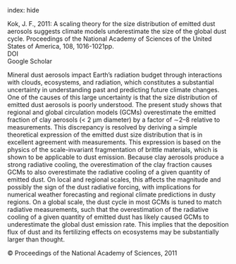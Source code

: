 index: hide

<div class="Citation">

  <div class="Citation-body">
    <div class="Citation-text">Kok, J. F., 2011: A scaling theory for the size distribution of emitted dust aerosols suggests climate models underestimate the size of the global dust cycle. <span class="Article-journal">Proceedings of the National Academy of Sciences of the United States of America, </span><span class="Article-volume">108, </span>1016-1021pp.</div>
    <div class="Citation-links">
      <div class="CitationLink" data-href="https://doi.org/10.1073/pnas.1014798108">
        <div class="CitationLink-icon CitationLink-Doi"></div>
        <div class="CitationLink-text">DOI</div>
      </div>
      <div class="CitationLink" data-href="https://scholar.google.com/scholar?q=10.1073/pnas.1014798108">
        <div class="CitationLink-icon CitationLink-Scholar"></div>
        <div class="CitationLink-text">Google Scholar</div>
      </div>
    </div>
  </div>
</div>

Mineral dust aerosols impact Earth’s radiation budget through interactions with clouds, ecosystems, and radiation, which constitutes a substantial uncertainty in understanding past and predicting future climate changes. One of the causes of this large uncertainty is that the size distribution of emitted dust aerosols is poorly understood. The present study shows that regional and global circulation models (GCMs) overestimate the emitted fraction of clay aerosols (< 2 μm diameter) by a factor of ∼2–8 relative to measurements. This discrepancy is resolved by deriving a simple theoretical expression of the emitted dust size distribution that is in excellent agreement with measurements. This expression is based on the physics of the scale-invariant fragmentation of brittle materials, which is shown to be applicable to dust emission. Because clay aerosols produce a strong radiative cooling, the overestimation of the clay fraction causes GCMs to also overestimate the radiative cooling of a given quantity of emitted dust. On local and regional scales, this affects the magnitude and possibly the sign of the dust radiative forcing, with implications for numerical weather forecasting and regional climate predictions in dusty regions. On a global scale, the dust cycle in most GCMs is tuned to match radiative measurements, such that the overestimation of the radiative cooling of a given quantity of emitted dust has likely caused GCMs to underestimate the global dust emission rate. This implies that the deposition flux of dust and its fertilizing effects on ecosystems may be substantially larger than thought.

<div class="Citation-copy">
&copy; Proceedings of the National Academy of Sciences, 2011
</div>